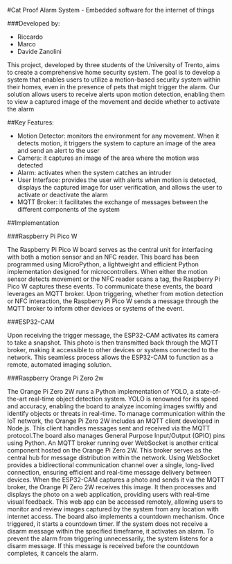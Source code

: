 #Cat Proof Alarm System - Embedded software for the internet of things

###Developed by:

- Riccardo
- Marco
- Davide Zanolini

This project, developed by three students of the University of Trento, aims to create a comprehensive home security system. 
The goal is to develop a system that enables users to utilize a motion-based security system within their homes, even in the presence of pets that might trigger the alarm. Our solution allows users to receive alerts upon motion detection, enabling them to view a captured image of the movement and decide whether to activate the alarm

##Key Features:

- Motion Detector: monitors the environment for any movement. When it detects motion, it triggers the system to capture an image of the area and send an alert to the user
- Camera: it captures an image of the area where the motion was detected
- Alarm: activates when the system catches an intruder 
- User Interface: provides the user with alerts when motion is detected, displays the captured image for user verification, and allows the user to activate or deactivate the alarm
- MQTT Broker: it facilitates the exchange of messages between the different components of the system

##Implementation

###Raspberry Pi Pico W

The Raspberry Pi Pico W board serves as the central unit for interfacing with both a motion sensor and an NFC reader. This board has been programmed using MicroPython, a lightweight and efficient Python implementation designed for microcontrollers.
When either the motion sensor detects movement or the NFC reader scans a tag, the Raspberry Pi Pico W captures these events. To communicate these events, the board leverages an MQTT broker.
Upon triggering, whether from motion detection or NFC interaction, the Raspberry Pi Pico W sends a message through the MQTT broker to inform other devices or systems of the event.

###ESP32-CAM

Upon receiving the trigger message, the ESP32-CAM activates its camera to take a snapshot. This photo is then transmitted back through the MQTT broker, making it accessible to other devices or systems connected to the network. This seamless process allows the ESP32-CAM to function as a remote, automated imaging solution.

###Raspberry Orange Pi Zero 2w

The Orange Pi Zero 2W runs a Python implementation of YOLO, a state-of-the-art real-time object detection system. YOLO is renowned for its speed and accuracy, enabling the board to analyze incoming images swiftly and identify objects or threats in real-time.
To manage communication within the IoT network, the Orange Pi Zero 2W includes an MQTT client developed in Node.js. This client handles messages sent and received via the MQTT protocol.The board also manages General Purpose Input/Output (GPIO) pins using Python.
An MQTT broker running over WebSocket is another critical component hosted on the Orange Pi Zero 2W. This broker serves as the central hub for message distribution within the network. Using WebSocket provides a bidirectional communication channel over a single, long-lived connection, ensuring efficient and real-time message delivery between devices.
When the ESP32-CAM captures a photo and sends it via the MQTT broker, the Orange Pi Zero 2W receives this image. It then processes and displays the photo on a web application, providing users with real-time visual feedback. This web app can be accessed remotely, allowing users to monitor and review images captured by the system from any location with internet access.
The board also implements a countdown mechanism. Once triggered, it starts a countdown timer. If the system does not receive a disarm message within the specified timeframe, it activates an alarm. 
To prevent the alarm from triggering unnecessarily, the system listens for a disarm message. If this message is received before the countdown completes, it cancels the alarm.
